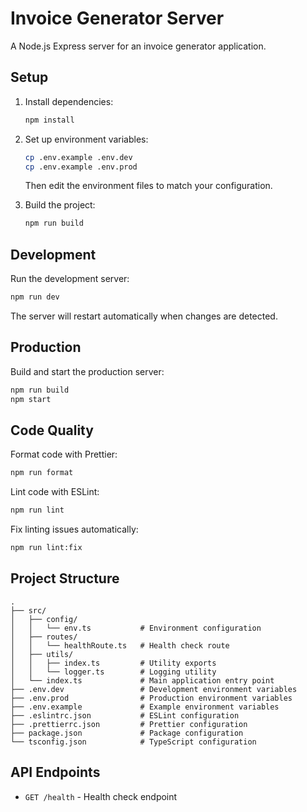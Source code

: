 # Invoice Generator Server

A Node.js Express server for an invoice generator application.

## Setup

1. Install dependencies:
   ```bash
   npm install
   ```

2. Set up environment variables:
   ```bash
   cp .env.example .env.dev
   cp .env.example .env.prod
   ```
   Then edit the environment files to match your configuration.

3. Build the project:
   ```bash
   npm run build
   ```

## Development

Run the development server:
```bash
npm run dev
```

The server will restart automatically when changes are detected.

## Production

Build and start the production server:
```bash
npm run build
npm start
```

## Code Quality

Format code with Prettier:
```bash
npm run format
```

Lint code with ESLint:
```bash
npm run lint
```

Fix linting issues automatically:
```bash
npm run lint:fix
```

## Project Structure

```
.
├── src/
│   ├── config/
│   │   └── env.ts           # Environment configuration
│   ├── routes/
│   │   └── healthRoute.ts   # Health check route
│   ├── utils/
│   │   ├── index.ts         # Utility exports
│   │   └── logger.ts        # Logging utility
│   └── index.ts             # Main application entry point
├── .env.dev                 # Development environment variables
├── .env.prod                # Production environment variables
├── .env.example             # Example environment variables
├── .eslintrc.json           # ESLint configuration
├── .prettierrc.json         # Prettier configuration
├── package.json             # Package configuration
└── tsconfig.json            # TypeScript configuration
```

## API Endpoints

- `GET /health` - Health check endpoint